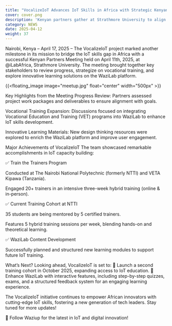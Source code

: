 ```yaml
---
title: "VocalizeIoT Advances IoT Skills in Africa with Strategic Kenyan Partners Meeting"
cover: cover.png
description: 'Kenyan partners gather at Strathmore University to align on progress, training achievements, and upcoming initiatives for hands-on IoT learning through the WaziLab platform.'
category: NEWS
date: 2025-04-12
weight: 37
---
```


Nairobi, Kenya – April 17, 2025 – The VocalizeIoT project marked another milestone in its mission to bridge the IoT skills gap in Africa with a successful Kenyan Partners Meeting held on April 11th, 2025, at @iLabAfrica, Strathmore University. The meeting brought together key stakeholders to review progress, strategize on vocational training, and explore innovative learning solutions on the WaziLab platform.

{{<floating_image image="meetup.jpg" float="center" width="500px" >}}

Key Highlights from the Meeting
Progress Review: Partners assessed project work packages and deliverables to ensure alignment with goals.

Vocational Training Expansion: Discussions focused on integrating Vocational Education and Training (VET) programs into WaziLab to enhance IoT skills development.

Innovative Learning Materials: New design thinking resources were explored to enrich the WaziLab platform and improve user engagement.

Major Achievements of VocalizeIoT
The team showcased remarkable accomplishments in IoT capacity building:

✅ Train the Trainers Program

Conducted at The Nairobi National Polytechnic (formerly NTTI) and VETA Kipawa (Tanzania).

Engaged 20+ trainers in an intensive three-week hybrid training (online & in-person).

✅ Current Training Cohort at NTTI

35 students are being mentored by 5 certified trainers.

Features 5 hybrid training sessions per week, blending hands-on and theoretical learning.

✅ WaziLab Content Development

Successfully planned and structured new learning modules to support future IoT training.

What’s Next?
Looking ahead, VocalizeIoT is set to:
🚀 Launch a second training cohort in October 2025, expanding access to IoT education.
🎯 Enhance WaziLab with interactive features, including step-by-step quizzes, exams, and a structured feedback system for an engaging learning experience.

The VocalizeIoT initiative continues to empower African innovators with cutting-edge IoT skills, fostering a new generation of tech leaders. Stay tuned for more updates!

🔗 Follow Waziup for the latest in IoT and digital innovation!
